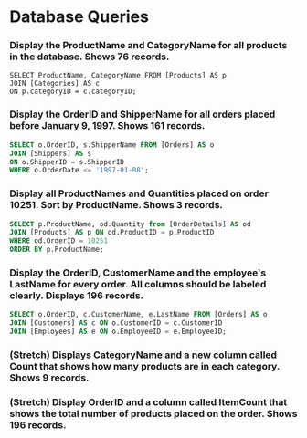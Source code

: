 # Database Queries

### Display the ProductName and CategoryName for all products in the database. Shows 76 records.
```SLQ
SELECT ProductName, CategoryName FROM [Products] AS p
JOIN [Categories] AS c
ON p.categoryID = c.categoryID;
```
### Display the OrderID and ShipperName for all orders placed before January 9, 1997. Shows 161 records.
```SQL
SELECT o.OrderID, s.ShipperName FROM [Orders] AS o
JOIN [Shippers] AS s
ON o.ShipperID = s.ShipperID
WHERE o.OrderDate <= '1997-01-08';
```  
### Display all ProductNames and Quantities placed on order 10251. Sort by ProductName. Shows 3 records.
```SQL
SELECT p.ProductName, od.Quantity from [OrderDetails] AS od
JOIN [Products] AS p ON od.ProductID = p.ProductID
WHERE od.OrderID = 10251
ORDER BY p.ProductName;
```
### Display the OrderID, CustomerName and the employee's LastName for every order. All columns should be labeled clearly. Displays 196 records.
```SQL
SELECT o.OrderID, c.CustomerName, e.LastName FROM [Orders] AS o
JOIN [Customers] AS c ON o.CustomerID = c.CustomerID
JOIN [Employees] AS e ON o.EmployeeID = e.EmployeeID;
```
### (Stretch)  Displays CategoryName and a new column called Count that shows how many products are in each category. Shows 9 records.

### (Stretch) Display OrderID and a  column called ItemCount that shows the total number of products placed on the order. Shows 196 records. 
